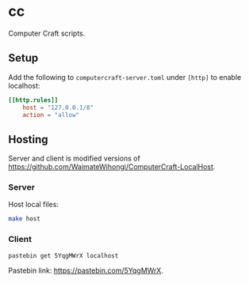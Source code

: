 # cc

Computer Craft scripts.

## Setup

Add the following to `computercraft-server.toml` under `[http]` to enable localhost:

```toml
[[http.rules]]
	host = "127.0.0.1/8"
	action = "allow"
```

## Hosting

Server and client is modified versions of https://github.com/WaimateWihongi/ComputerCraft-LocalHost.

### Server

Host local files:

```bash
make host
```

### Client

```
pastebin get 5YqgMWrX localhost
```

Pastebin link: https://pastebin.com/5YqgMWrX.
